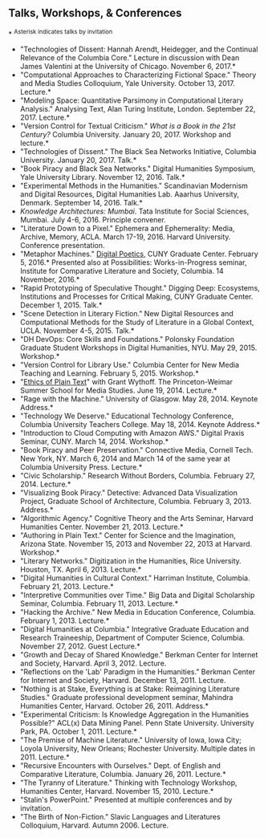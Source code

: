 
## Talks, Workshops, & Conferences
\* <sup>Asterisk indicates talks by invitation</sup>

- "Technologies of Dissent: Hannah Arendt, Heidegger, and the Continual
  Relevance of the Columbia Core." Lecture in discussion with Dean James Valentini at the University of Chicago. November 6, 2017.\*
- "Computational Approaches to Characterizing Fictional Space." Theory and
  Media Studies Colloquium, Yale University. October 13, 2017. Lecture.\*
- "Modeling Space: Quantitative Parsimony in Computational Literary Analysis."
  Analysing Text, Alan Turing Institute, London. September 22, 2017. Lecture.\*
- "Version Control for Textual Criticism." *What is a Book in the 21st
  Century?* Columbia University. January 20, 2017. Workshop and lecture.\*
- "Technologies of Dissent." The Black Sea Networks Initiative, Columbia
  University. January 20, 2017. Talk.\*
- "Book Piracy and Black Sea Networks." Digital Humanities Symposium, Yale
  University Library. November 12, 2016. Talk.\*
- "Experimental Methods in the Humanities." Scandinavian Modernism and Digital
  Resources, Digital Humanities Lab. Aaarhus University, Denmark. September 14, 2016. Talk.\*
- *Knowledge Architectures: Mumbai*. Tata Institute for Social Sciences,
  Mumbai.  July 4-6, 2016. Principle convener.
- "Literature Down to a Pixel." Ephemera and Ephemerality: Media, Archive,
  Memory, ACLA. March 17-19, 2016. Harvard University. Conference presentation.
- "Metaphor Machines." [Digital
  Poetics](http://web.archive.org/web/20160205183731/http://www.gc.cuny.edu/Page-Elements/Academics-Research-Centers-Initiatives/Doctoral-Programs/English/Friday-Forum/Detail?id=34205),
CUNY Graduate Center. February 5, 2016.* Presented also at Possibilities:
Works-in-Progress seminar, Institute for Comparative Literature and Society,
Columbia. 14 November, 2016.\*
- "Rapid Prototyping of Speculative Thought." Digging Deep: Ecosystems,
  Institutions and Processes for Critical Making, CUNY Graduate Center.
December 1, 2015.  Talk.\*
- "Scene Detection in Literary Fiction." New Digital Resources and
  Computational Methods for the Study of Literature in a Global Context, UCLA.
November 4-5, 2015. Talk.\*
- "DH DevOps: Core Skills and Foundations." Polonsky Foundation Graduate
  Student Workshops in Digital Humanities, NYU. May 29, 2015. Workshop.\*
- "Version Control for Library Use." Columbia Center for New Media Teaching
  and Learning. February 5, 2015. Workshop.\*
- "[Ethics of Plain
  Text](http://dhcolumbia.github.io/pandoc-workflow/talks/plain-text/slides/presi.slides.html)"
with Grant Wythoff. The Princeton-Weimar Summer School for Media Studies. June
19, 2014. Lecture.\*
- "Rage with the Machine." University of Glasgow. May 28, 2014. Keynote
  Address.\*
- "Technology We Deserve." Educational Technology Conference, Columbia
  University Teachers College. May 18, 2014. Keynote Address.\*
- "Introduction to Cloud Computing with Amazon AWS." Digital Praxis Seminar,
  CUNY. March 14, 2014. Workshop.\*
- "Book Piracy and Peer Preservation." Connective Media, Cornell Tech. New
  York, NY. March 6, 2014 and March 14 of the same year at Columbia University
Press.  Lecture.\*
- "Civic Scholarship." Research Without Borders, Columbia. February 27, 2014.
  Lecture.\*
- "Visualizing Book Piracy." Detective: Advanced Data Visualization Project,
  Graduate School of Architecture, Columbia. February 3, 2013.  Address.\*
- "Algorithmic Agency." Cognitive Theory and the Arts Seminar, Harvard
  Humanities Center. November 21, 2013. Lecture.\*
- "Authoring in Plain Text." Center for Science and the Imagination, Arizona
  State. November 15, 2013 and November 22, 2013 at Harvard. Workshop.\*
- "Literary Networks." Digitization in the Humanities, Rice University.
  Houston, TX. April 6, 2013. Lecture.\*
- "Digital Humanities in Cultural Context." Harriman Institute, Columbia.
  February 21, 2013. Lecture.\*
- "Interpretive Communities over Time." Big Data and Digital Scholarship
  Seminar, Columbia. February 11, 2013. Lecture.\*
- "Hacking the Archive." New Media in Education Conference, Columbia. February 1, 2013. Lecture.\*
- "Digital Humanities at Columbia." Integrative Graduate Education and
  Research Traineeship, Department of Computer Science, Columbia. November 27, 2012. Guest Lecture.\*
- "Growth and Decay of Shared Knowledge." Berkman Center for Internet and
  Society, Harvard. April 3, 2012. Lecture.
- "Reflections on the 'Lab' Paradigm in the Humanities." Berkman Center for
  Internet and Society, Harvard. December 13, 2011. Lecture.
- "Nothing is at Stake, Everything is at Stake: Reimagining Literature
  Studies." Graduate professional development seminar, Mahindra Humanities
Center, Harvard. October 26, 2011. Address.\*
- "Experimental Criticism: Is Knowledge Aggregation in the Humanities
  Possible?" ACL(x) Data Mining Panel. Penn State University. University Park,
PA. October 1, 2011. Lecture.\*
- "The Premise of Machine Literature." University of Iowa, Iowa City; Loyola
  University, New Orleans; Rochester University. Multiple dates in 2011.
Lecture.\*
- "Recursive Encounters with Ourselves." Dept. of English and Comparative
  Literature, Columbia. January 26, 2011. Lecture.\*
- "The Tyranny of Literature." Thinking with Technology Workshop, Humanities
  Center, Harvard. November 15, 2010. Lecture.\*
- "Stalin's PowerPoint." Presented at multiple conferences and by invitation.
- "The Birth of Non-Fiction." Slavic Languages and Literatures Colloquium,
  Harvard. Autumn 2006. Lecture.
